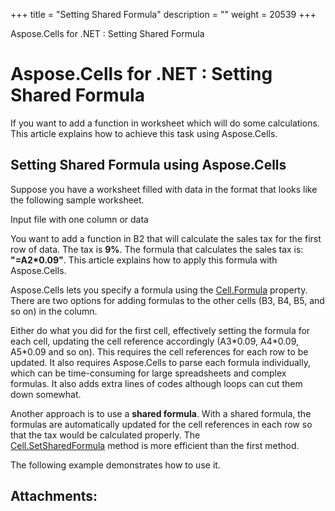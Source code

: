 +++
title = "Setting Shared Formula" 
description = "" 
weight = 20539 
+++

Aspose.Cells for .NET : Setting Shared Formula  

# Aspose.Cells for .NET : Setting Shared Formula


If you want to add a function in worksheet which will do some calculations. This article explains how to achieve this task using Aspose.Cells.

## Setting Shared Formula using Aspose.Cells

Suppose you have a worksheet filled with data in the format that looks like the following sample worksheet.

Input file with one column or data


You want to add a function in B2 that will calculate the sales tax for the first row of data. The tax is **9%**. The formula that calculates the sales tax is: **"=A2\*0.09"**. This article explains how to apply this formula with Aspose.Cells.

Aspose.Cells lets you specify a formula using the [Cell.Formula](https://apireference.aspose.com/net/cells/aspose.cells/cell/properties/formula) property. There are two options for adding formulas to the other cells (B3, B4, B5, and so on) in the column.

Either do what you did for the first cell, effectively setting the formula for each cell, updating the cell reference accordingly (A3\*0.09, A4\*0.09, A5\*0.09 and so on). This requires the cell references for each row to be updated. It also requires Aspose.Cells to parse each formula individually, which can be time-consuming for large spreadsheets and complex formulas. It also adds extra lines of codes although loops can cut them down somewhat.

Another approach is to use a **shared formula**. With a shared formula, the formulas are automatically updated for the cell references in each row so that the tax would be calculated properly. The [Cell.SetSharedFormula](https://apireference.aspose.com/net/cells/aspose.cells/cell/methods/setsharedformula/index) method is more efficient than the first method.

The following example demonstrates how to use it.

## Attachments:


